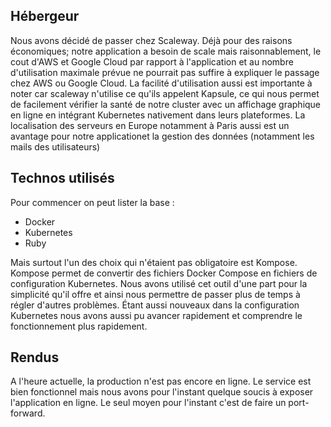## Hébergeur
Nous avons décidé de passer chez Scaleway. Déjà pour des raisons économiques; notre application a besoin de scale mais raisonnablement, le cout d'AWS et Google Cloud par rapport à l'application et au nombre d'utilisation maximale prévue ne pourrait pas suffire à expliquer le passage chez AWS ou Google Cloud. La facilité d'utilisation aussi est importante à noter car scaleway n'utilise ce qu'ils appelent Kapsule, ce qui nous permet de facilement vérifier la santé de notre cluster avec un affichage graphique en ligne en intégrant Kubernetes nativement dans leurs plateformes. La localisation des serveurs en Europe notamment à Paris aussi est un avantage pour notre applicationet la gestion des données (notamment les mails des utilisateurs)

## Technos utilisés
Pour commencer on peut lister la base :
- Docker 
- Kubernetes
- Ruby

Mais surtout l'un des choix qui n'étaient pas obligatoire est Kompose. Kompose permet de convertir des fichiers Docker Compose en fichiers de configuration Kubernetes. Nous avons utilisé cet outil d'une part pour la simplicité qu'il offre et ainsi nous permettre de passer plus de temps à régler d'autres problèmes. Étant aussi nouveaux dans la configuration Kubernetes nous avons aussi pu avancer rapidement et comprendre le fonctionnement plus rapidement.

## Rendus
A l'heure actuelle, la production n'est pas encore en ligne. Le service est bien fonctionnel mais nous avons pour l'instant quelque soucis à exposer l'application en ligne. Le seul moyen pour l'instant c'est de faire un port-forward.
